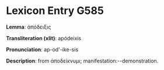 # Lexicon Entry G585

**Lemma**: ἀπόδειξις

**Transliteration (xlit)**: apódeixis

**Pronunciation**: ap-od'-ike-sis

**Description**:
from ἀποδείκνυμι; manifestation:--demonstration.
